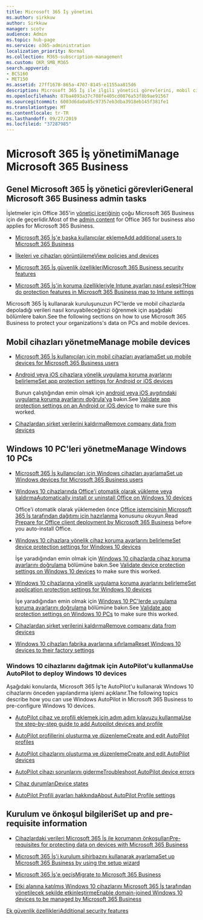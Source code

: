 ```yaml
---
title: Microsoft 365 İş yönetimi
ms.author: sirkkuw
author: Sirkkuw
manager: scotv
audience: Admin
ms.topic: hub-page
ms.service: o365-administration
localization_priority: Normal
ms.collection: M365-subscription-management
ms.custom: OKR_SMB_M365
search.appverid:
- BCS160
- MET150
ms.assetid: 27ff1678-865a-4707-8145-e1155aa815d6
description: Microsoft 365 İş ile ilgili yönetici görevlerini, mobil cihazları, Windows 10PC'leri ve bu tür birçok görevi yönetmeyi öğrenin.
ms.openlocfilehash: 87ba4093a37c708fe405cd0876a53f8b9ae91567
ms.sourcegitcommit: 6003d6da0a85c97357eb3dba3918eb145f381fe1
ms.translationtype: MT
ms.contentlocale: tr-TR
ms.lasthandoff: 09/27/2019
ms.locfileid: "37287985"
---
```

# <a name="manage-microsoft-365-business"></a><span data-ttu-id="e4881-103">Microsoft 365 İş yönetimi</span><span class="sxs-lookup"><span data-stu-id="e4881-103">Manage Microsoft 365 Business</span></span>

## <a name="general-microsoft-365-business-admin-tasks"></a><span data-ttu-id="e4881-104">Genel Microsoft 365 İş yönetici görevleri</span><span class="sxs-lookup"><span data-stu-id="e4881-104">General Microsoft 365 Business admin tasks</span></span>

<span data-ttu-id="e4881-105">İşletmeler için Office 365'in [yönetici içeriğinin](/Office365/Admin/admin-home.md) çoğu Microsoft 365 Business için de geçerlidir.</span><span class="sxs-lookup"><span data-stu-id="e4881-105">Most of the [admin content](/Office365/Admin/admin-home.md) for Office 365 for business also applies for Microsoft 365 Business.</span></span>

- [<span data-ttu-id="e4881-106">Microsoft 365 İş'e başka kullanıcılar ekleme</span><span class="sxs-lookup"><span data-stu-id="e4881-106">Add additional users to Microsoft 365 Business</span></span>](add-users-m365b.md)
    
- [<span data-ttu-id="e4881-107">İlkeleri ve cihazları görüntüleme</span><span class="sxs-lookup"><span data-stu-id="e4881-107">View policies and devices</span></span>](view-policies-and-devices.md)
    
- [<span data-ttu-id="e4881-108">Microsoft 365 İş güvenlik özellikleri</span><span class="sxs-lookup"><span data-stu-id="e4881-108">Microsoft 365 Business security features</span></span>](security-features.md)
    
- [<span data-ttu-id="e4881-109">Microsoft 365 İş'in koruma özellikleriyle Intune ayarları nasıl eşleşir?</span><span class="sxs-lookup"><span data-stu-id="e4881-109">How do protection features in Microsoft 365 Business map to Intune settings</span></span>](map-protection-features-to-intune-settings.md)
    
<span data-ttu-id="e4881-110">Microsoft 365 İş kullanarak kuruluşunuzun PC'lerde ve mobil cihazlarda depoladığı verileri nasıl koruyabileceğinizi öğrenmek için aşağıdaki bölümlere bakın.</span><span class="sxs-lookup"><span data-stu-id="e4881-110">See the following sections on how to use Microsoft 365 Business to protect your organizations's data on PCs and mobile devices.</span></span>
  
## <a name="manage-mobile-devices"></a><span data-ttu-id="e4881-111">Mobil cihazları yönetme</span><span class="sxs-lookup"><span data-stu-id="e4881-111">Manage mobile devices</span></span>

- [<span data-ttu-id="e4881-112">Microsoft 365 İş kullanıcıları için mobil cihazları ayarlama</span><span class="sxs-lookup"><span data-stu-id="e4881-112">Set up mobile devices for Microsoft 365 Business users</span></span>](set-up-mobile-devices.md)
    
- [<span data-ttu-id="e4881-113">Android veya iOS cihazlara yönelik uygulama koruma ayarlarını belirleme</span><span class="sxs-lookup"><span data-stu-id="e4881-113">Set app protection settings for Android or iOS devices</span></span>](app-protection-settings-for-android-and-ios.md)
    
    <span data-ttu-id="e4881-114">Bunun çalıştığından emin olmak için [android veya iOS aygıtındaki uygulama koruma ayarlarını doğrula'ya](validate-settings-on-android-or-ios.md) bakın.</span><span class="sxs-lookup"><span data-stu-id="e4881-114">See [Validate app protection settings on an Android or iOS device](validate-settings-on-android-or-ios.md) to make sure this worked.</span></span> 
    
- [<span data-ttu-id="e4881-115">Cihazlardan şirket verilerini kaldırma</span><span class="sxs-lookup"><span data-stu-id="e4881-115">Remove company data from devices</span></span>](remove-company-data.md)
    
## <a name="manage-windows-10-pcs"></a><span data-ttu-id="e4881-116">Windows 10 PC'leri yönetme</span><span class="sxs-lookup"><span data-stu-id="e4881-116">Manage Windows 10 PCs</span></span>

- [<span data-ttu-id="e4881-117">Microsoft 365 İş kullanıcıları için Windows cihazları ayarlama</span><span class="sxs-lookup"><span data-stu-id="e4881-117">Set up Windows devices for Microsoft 365 Business users</span></span>](set-up-windows-devices.md)
    
- [<span data-ttu-id="e4881-118">Windows 10 cihazlarında Office'i otomatik olarak yükleme veya kaldırma</span><span class="sxs-lookup"><span data-stu-id="e4881-118">Automatically install or uninstall Office on Windows 10 devices</span></span>](auto-install-or-uninstall-office.md)
    
    <span data-ttu-id="e4881-119">Office'i otomatik olarak yüklemeden önce [Office istemcisinin Microsoft 365 İş tarafından dağıtımı için hazırlanma](prepare-for-office-client-deployment.md) konusunu okuyun.</span><span class="sxs-lookup"><span data-stu-id="e4881-119">Read [Prepare for Office client deployment by Microsoft 365 Business](prepare-for-office-client-deployment.md) before you auto-install Office.</span></span> 
    
- [<span data-ttu-id="e4881-120">Windows 10 cihazlara yönelik cihaz koruma ayarlarını belirleme</span><span class="sxs-lookup"><span data-stu-id="e4881-120">Set device protection settings for Windows 10 devices</span></span>](protection-settings-for-windows-10-pcs.md)
    
    <span data-ttu-id="e4881-121">İşe yaradığından emin olmak için [Windows 10 cihazlarda cihaz koruma ayarlarını doğrulama](validate-settings-on-windows-10-pcs.md) bölümüne bakın.</span><span class="sxs-lookup"><span data-stu-id="e4881-121">See [Validate device protection settings on Windows 10 devices](validate-settings-on-windows-10-pcs.md) to make sure this worked.</span></span> 
    
- [<span data-ttu-id="e4881-122">Windows 10 cihazlarına yönelik uygulama koruma ayarlarını belirleme</span><span class="sxs-lookup"><span data-stu-id="e4881-122">Set application protection settings for Windows 10 devices</span></span>](protection-settings-for-windows-10-devices.md)
    
    <span data-ttu-id="e4881-123">İşe yaradığından emin olmak için [Windows 10 PC'lerde uygulama koruma ayarlarını doğrulama](validate-protection-settings-on-windows-10-pcs.md) bölümüne bakın.</span><span class="sxs-lookup"><span data-stu-id="e4881-123">See [Validate app protection settings on Windows 10 PCs](validate-protection-settings-on-windows-10-pcs.md) to make sure this worked.</span></span> 
    
- [<span data-ttu-id="e4881-124">Cihazlardan şirket verilerini kaldırma</span><span class="sxs-lookup"><span data-stu-id="e4881-124">Remove company data from devices</span></span>](remove-company-data.md)
    
- [<span data-ttu-id="e4881-125">Windows 10 cihazları fabrika ayarlarına sıfırlama</span><span class="sxs-lookup"><span data-stu-id="e4881-125">Reset Windows 10 devices to their factory settings</span></span>](reset-devices-to-factory-settings.md)
    
### <a name="use-autopilot-to-deploy-windows-10-devices"></a><span data-ttu-id="e4881-126">Windows 10 cihazlarını dağıtmak için AutoPilot'u kullanma</span><span class="sxs-lookup"><span data-stu-id="e4881-126">Use AutoPilot to deploy Windows 10 devices</span></span>

<span data-ttu-id="e4881-127">Aşağıdaki konularda, Microsoft 365 İş'te AutoPilot'u kullanarak Windows 10 cihazlarını önceden yapılandırma işlemi açıklanır.</span><span class="sxs-lookup"><span data-stu-id="e4881-127">The following topics describe how you can use Windows AutoPilot in Microsoft 365 Business to pre-configure Windows 10 devices.</span></span>
  
- [<span data-ttu-id="e4881-128">AutoPilot cihaz ve profili eklemek için adım adım kılavuzu kullanma</span><span class="sxs-lookup"><span data-stu-id="e4881-128">Use the step-by-step guide to add Autopilot devices and profile</span></span>](add-autopilot-devices-and-profile.md)
    
- [<span data-ttu-id="e4881-129">AutoPilot profillerini oluşturma ve düzenleme</span><span class="sxs-lookup"><span data-stu-id="e4881-129">Create and edit AutoPilot profiles</span></span>](create-and-edit-autopilot-profiles.md)
    
- [<span data-ttu-id="e4881-130">AutoPilot cihazlarını oluşturma ve düzenleme</span><span class="sxs-lookup"><span data-stu-id="e4881-130">Create and edit AutoPilot devices</span></span>](create-and-edit-autopilot-devices.md)
    
- [<span data-ttu-id="e4881-131">AutoPilot cihazı sorunlarını giderme</span><span class="sxs-lookup"><span data-stu-id="e4881-131">Troubleshoot AutoPilot device errors</span></span>](troubleshoot-autopilot-errors.md)
    
- [<span data-ttu-id="e4881-132">Cihaz durumları</span><span class="sxs-lookup"><span data-stu-id="e4881-132">Device states</span></span>](device-states.md)
    
- [<span data-ttu-id="e4881-133">AutoPilot Profili ayarları hakkında</span><span class="sxs-lookup"><span data-stu-id="e4881-133">About AutoPilot Profile settings</span></span>](autopilot-profile-settings.md)
    
## <a name="set-up-and-pre-requisite-information"></a><span data-ttu-id="e4881-134">Kurulum ve önkoşul bilgileri</span><span class="sxs-lookup"><span data-stu-id="e4881-134">Set up and pre-requisite information</span></span>

- [<span data-ttu-id="e4881-135">Cihazlardaki verileri Microsoft 365 İş ile korumanın önkoşulları</span><span class="sxs-lookup"><span data-stu-id="e4881-135">Pre-requisites for protecting data on devices with Microsoft 365 Business</span></span>](pre-requisites-for-data-protection.md)
    
- [<span data-ttu-id="e4881-136">Microsoft 365 İş'i kurulum sihirbazını kullanarak ayarlama</span><span class="sxs-lookup"><span data-stu-id="e4881-136">Set up Microsoft 365 Business by using the setup wizard</span></span>](set-up.md)
    
- [<span data-ttu-id="e4881-137">Microsoft 365 İş'e geçiş</span><span class="sxs-lookup"><span data-stu-id="e4881-137">Migrate to Microsoft 365 Business</span></span>](migrate-to-microsoft-365-business.md)
    
- [<span data-ttu-id="e4881-138">Etki alanına katılmış Windows 10 cihazlarını Microsoft 365 İş tarafından yönetilecek şekilde etkinleştirme</span><span class="sxs-lookup"><span data-stu-id="e4881-138">Enable domain-joined Windows 10 devices to be managed by Microsoft 365 Business</span></span>](manage-windows-devices.md)
    
[<span data-ttu-id="e4881-139">Ek güvenlik özellikleri</span><span class="sxs-lookup"><span data-stu-id="e4881-139">Additional security features</span></span>](security-features.md#additional-security-features)
    

  

